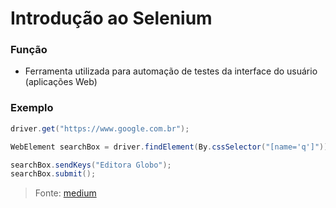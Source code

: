 # Introdução ao Selenium

### Função

* Ferramenta utilizada para automação de testes da interface do usuário (aplicações Web)

### Exemplo

```java
driver.get("https://www.google.com.br");

WebElement searchBox = driver.findElement(By.cssSelector("[name='q']"));

searchBox.sendKeys("Editora Globo");
searchBox.submit();
```

> Fonte: [medium](https://medium.com/editora-globo/introdu%C3%A7%C3%A3o-ao-selenium-webdriver-8ac2f9a8d9d0)